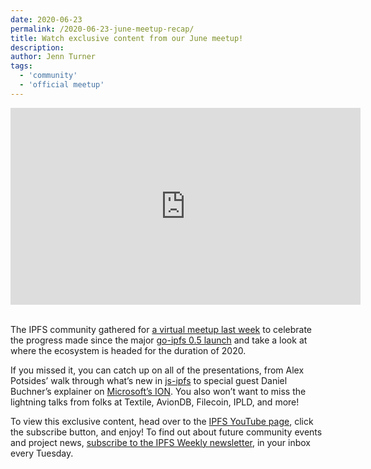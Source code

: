 ```yaml
---
date: 2020-06-23
permalink: /2020-06-23-june-meetup-recap/
title: Watch exclusive content from our June meetup!
description:
author: Jenn Turner
tags:
  - 'community'
  - 'official meetup'
---
```


<iframe width="560" height="315" src="https://www.youtube.com/embed/videoseries?list=PLuhRWgmPaHtToVYaDkd6ZTwB2Lo30s1vB" frameborder="0" allow="accelerometer; autoplay; encrypted-media; gyroscope; picture-in-picture" allowfullscreen></iframe>
<br>
<br>  
  
The IPFS community gathered for [a virtual meetup last week](https://www.youtube.com/playlist?list=PLuhRWgmPaHtToVYaDkd6ZTwB2Lo30s1vB) to celebrate the progress made since the major [go-ipfs 0.5 launch](https://blog.ipfs.io/2020-04-28-go-ipfs-0-5-0/) and take a look at where the ecosystem is headed for the duration of 2020.

If you missed it, you can catch up on all of the presentations, from Alex Potsides’ walk through what’s new in [js-ipfs](https://blog.ipfs.io/2020-06-08-js-ipfs-0-46/) to special guest Daniel Buchner’s explainer on [Microsoft’s ION](https://blog.ipfs.io/2020-06-11-identity-ipfs-ion/). You also won’t want to miss the lightning talks from folks at Textile, AvionDB, Filecoin, IPLD, and more!

To view this exclusive content, head over to the [IPFS YouTube page](https://www.youtube.com/channel/UCdjsUXJ3QawK4O5L1kqqsew), click the subscribe button, and enjoy! To find out about future community events and project news, [subscribe to the IPFS Weekly newsletter](https://ipfs.us4.list-manage.com/subscribe?u=25473244c7d18b897f5a1ff6b&id=cad54b2230), in your inbox every Tuesday.

